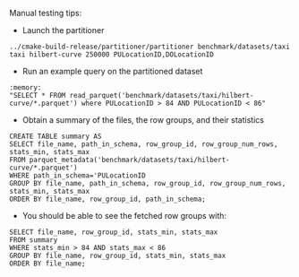 

Manual testing tips:

- Launch the partitioner
```
../cmake-build-release/partitioner/partitioner benchmark/datasets/taxi taxi hilbert-curve 250000 PULocationID,DOLocationID
```

- Run an example query on the partitioned dataset

```
:memory:
"SELECT * FROM read_parquet('benchmark/datasets/taxi/hilbert-curve/*.parquet') where PULocationID > 84 AND PULocationID < 86"
```

- Obtain a summary of the files, the row groups, and their statistics 

```
CREATE TABLE summary AS
SELECT file_name, path_in_schema, row_group_id, row_group_num_rows, stats_min, stats_max
FROM parquet_metadata('benchmark/datasets/taxi/hilbert-curve/*.parquet')
WHERE path_in_schema='PULocationID
GROUP BY file_name, path_in_schema, row_group_id, row_group_num_rows, stats_min, stats_max
ORDER BY file_name, row_group_id, path_in_schema;
```

- You should be able to see the fetched row groups with:

```
SELECT file_name, row_group_id, stats_min, stats_max 
FROM summary 
WHERE stats_min > 84 AND stats_max < 86 
GROUP BY file_name, row_group_id, stats_min, stats_max 
ORDER BY file_name;
```
